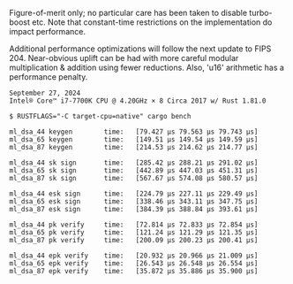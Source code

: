 Figure-of-merit only; no particular care has been taken to disable turbo-boost etc.
Note that constant-time restrictions on the implementation do impact performance.

Additional performance optimizations will follow the next update to FIPS 204.
Near-obvious uplift can be had with more careful modular multiplication & addition
using fewer reductions. Also, 'u16' arithmetic has a performance penalty.

~~~
September 27, 2024
Intel® Core™ i7-7700K CPU @ 4.20GHz × 8 Circa 2017 w/ Rust 1.81.0

$ RUSTFLAGS="-C target-cpu=native" cargo bench

ml_dsa_44 keygen        time:   [79.427 µs 79.563 µs 79.743 µs]
ml_dsa_65 keygen        time:   [149.51 µs 149.54 µs 149.59 µs]
ml_dsa_87 keygen        time:   [214.53 µs 214.62 µs 214.77 µs]

ml_dsa_44 sk sign       time:   [285.42 µs 288.21 µs 291.02 µs]
ml_dsa_65 sk sign       time:   [442.89 µs 447.03 µs 451.31 µs]
ml_dsa_87 sk sign       time:   [567.67 µs 574.08 µs 580.57 µs]

ml_dsa_44 esk sign      time:   [224.79 µs 227.11 µs 229.49 µs]
ml_dsa_65 esk sign      time:   [338.46 µs 343.11 µs 347.75 µs]
ml_dsa_87 esk sign      time:   [384.39 µs 388.84 µs 393.61 µs]

ml_dsa_44 pk verify     time:   [72.814 µs 72.833 µs 72.854 µs]
ml_dsa_65 pk verify     time:   [121.24 µs 121.29 µs 121.35 µs]
ml_dsa_87 pk verify     time:   [200.09 µs 200.23 µs 200.41 µs]

ml_dsa_44 epk verify    time:   [20.932 µs 20.966 µs 21.009 µs]
ml_dsa_65 epk verify    time:   [26.543 µs 26.548 µs 26.554 µs]
ml_dsa_87 epk verify    time:   [35.872 µs 35.886 µs 35.900 µs]
~~~